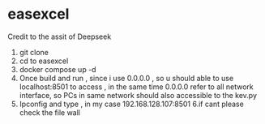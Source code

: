# easexcel

Credit to the assit of Deepseek

1. git clone 
2. cd to easexcel
3. docker compose up -d
4. Once build and run , since i use 0.0.0.0 , so u should able to use localhost:8501 to access , in the same time 0.0.0.0 refer to all network interface, so PCs in same network should also accessible to the kev.py
5. Ipconfig and type , in my case 192.168.128.107:8501
6.if cant please check the file wall 
